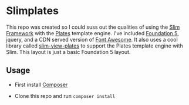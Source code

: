 # Slimplates

This repo was created so I could suss out the qualities of using the [Slim Framework](http://www.slimframework.com/) with the [Plates](http://platesphp.com/) template engine. I've included [Foundation 5](http://foundation.zurb.com/), jquery, and a CDN served version of [Font Awesome](http://fortawesome.github.io/Font-Awesome/icons/). It also uses a cool library called [slim-view-plates](https://github.com/media32/slim-view-plates) to support the Plates template engine with Slim. This layout is just a basic Foundation 5 layout. 

## Usage
- First install [Composer](https://getcomposer.org/)

- Clone this repo and run <code>composer install</code>
